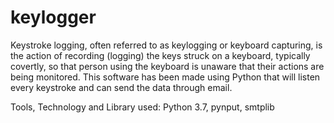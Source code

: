 # keylogger

Keystroke logging, often referred to as keylogging or keyboard capturing, is the action of recording (logging) the keys struck on a keyboard, typically covertly, so that person using the keyboard is unaware that their actions are being monitored. 
This software has been made using Python that will listen every keystroke and can send the data through email.

Tools, Technology and Library used: Python 3.7, pynput, smtplib
